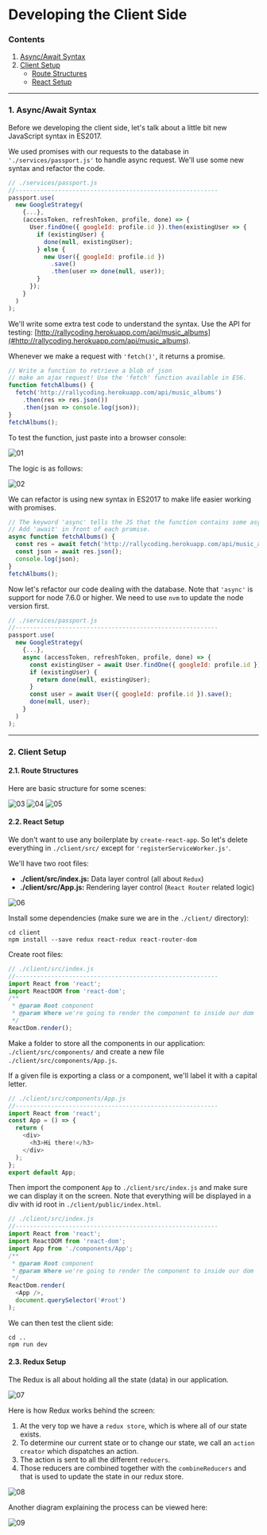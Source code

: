 # Developing the Client Side

### Contents

1. [Async/Await Syntax](#user-content-1-asyncawait-syntax)
2. [Client Setup](#user-content-2-client-setup)
    * [Route Structures](#user-content-21-route-structures)
    * [React Setup](#user-content-22-react-setup)

---

### 1. Async/Await Syntax

Before we developing the client side, let's talk about a little bit new JavaScript syntax in ES2017.

We used promises with our requests to the database in `'./services/passport.js'` to handle async request. We'll use some new syntax and refactor the code.

```javascript
// ./services/passport.js
//---------------------------------------------------------
passport.use(
  new GoogleStrategy(
    {...},
    (accessToken, refreshToken, profile, done) => {
      User.findOne({ googleId: profile.id }).then(existingUser => {
        if (existingUser) {
          done(null, existingUser);
        } else {
          new User({ googleId: profile.id })
            .save()
            .then(user => done(null, user));
        }
      });
    }
  )
);
```

We'll write some extra test code to understand the syntax. Use the API for testing: [http://rallycoding.herokuapp.com/api/music_albums](#http://rallycoding.herokuapp.com/api/music_albums).

Whenever we make a request with `'fetch()'`, it returns a promise.

```javascript
// Write a function to retrieve a blob of json
// make an ajax request! Use the 'fetch' function available in ES6.
function fetchAlbums() {
  fetch('http://rallycoding.herokuapp.com/api/music_albums')
    .then(res => res.json())
    .then(json => console.log(json));
}
fetchAlbums();
```

To test the function, just paste into a browser console:

![01](./images/06/06-01.png "01")

The logic is as follows:

![02](./images/06/06-02.png "02")

We can refactor is using new syntax in ES2017 to make life easier working with promises.

```javascript
// The keyword 'async' tells the JS that the function contains some async code.
// Add 'await' in front of each promise.
async function fetchAlbums() {
  const res = await fetch('http://rallycoding.herokuapp.com/api/music_albums');
  const json = await res.json();
  console.log(json);
}
fetchAlbums();
```

Now let's refactor our code dealing with the database. Note that `'async'` is support for node 7.6.0 or higher. We need to use `nvm` to update the node version first.

```javascript
// ./services/passport.js
//---------------------------------------------------------
passport.use(
  new GoogleStrategy(
    {...},
    async (accessToken, refreshToken, profile, done) => {
      const existingUser = await User.findOne({ googleId: profile.id });
      if (existingUser) {
        return done(null, existingUser);
      }
      const user = await User({ googleId: profile.id }).save();
      done(null, user);
    }
  )
);
```

---

### 2. Client Setup

#### 2.1. Route Structures

Here are basic structure for some scenes:

![03](./images/06/06-03.png "03")
![04](./images/06/06-04.png "04")
![05](./images/06/06-05.png "05")

#### 2.2. React Setup

We don't want to use any boilerplate by `create-react-app`. So let's delete everything in `./client/src/` except for `'registerServiceWorker.js'`.

We'll have two root files:

* **./client/src/index.js:** Data layer control (all about `Redux`)
* **./client/src/App.js:** Rendering layer control (`React Router` related logic)

![06](./images/06/06-06.png "06")

Install some dependencies (make sure we are in the `./client/` directory):
```
cd client
npm install --save redux react-redux react-router-dom
```

Create root files:

```javascript
// ./client/src/index.js
//---------------------------------------------------------
import React from 'react';
import ReactDOM from 'react-dom';
/**
 * @param Root component
 * @param Where we're going to render the component to inside our dom
 */
ReactDom.render();
```

Make a folder to store all the components in our application: `./client/src/components/` and create a new file `./client/src/components/App.js`.

If a given file is exporting a class or a component, we'll label it with a capital letter.

```javascript
// ./client/src/components/App.js
//---------------------------------------------------------
import React from 'react';
const App = () => {
  return (
    <div>
      <h3>Hi there!</h3>
    </div>
  );
};
export default App;
```

Then import the component `App` to `./client/src/index.js` and make sure we can display it on the screen. Note that everything will be displayed in a div with id root in `./client/public/index.html`.
```javascript
// ./client/src/index.js
//---------------------------------------------------------
import React from 'react';
import ReactDOM from 'react-dom';
import App from './components/App';
/**
 * @param Root component
 * @param Where we're going to render the component to inside our dom
 */
ReactDom.render(
  <App />,
  document.querySelector('#root')
);
```

We can then test the client side:

```
cd ..
npm run dev
```

#### 2.3. Redux Setup

The Redux is all about holding all the state (data) in our application.

![07](./images/06/06-07.png "07")

Here is how Redux works behind the screen:

1. At the very top we have a `redux store`, which is where all of our state exists.
2. To determine our current state or to change our state, we call an `action creator` which dispatches an action.
3. The action is sent to all the different `reducers`.
4. Those reducers are combined together with the `combineReducers` and that is used to update the state in our redux store.

![08](./images/06/06-08.png "08")

Another diagram explaining the process can be viewed here:

![09](./images/06/06-09.png "09")

